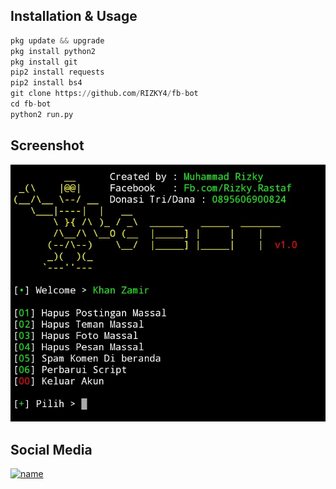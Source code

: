 ## Installation & Usage

```python
pkg update && upgrade
pkg install python2
pkg install git
pip2 install requests
pip2 install bs4
git clone https://github.com/RIZKY4/fb-bot
cd fb-bot
python2 run.py
```

## Screenshot

![Test Image 1](bosku.jpg)

## Social Media

[![name](https://www.flaticon.com/svg/vstatic/svg/174/174883.svg?token=exp=1616125751~hmac=4262d077808cc297abef8673445c4595)](https://m.youtube.com)
